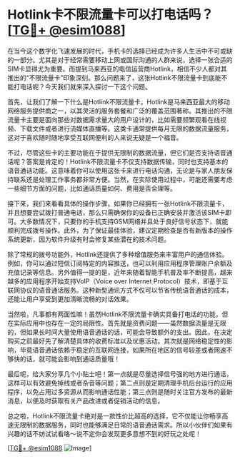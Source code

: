 # Hotlink卡不限流量卡可以打电话吗？[[TG💪+ @esim1088](https://t.me/s/esim1088)]

在当今这个数字化飞速发展的时代，手机卡的选择已经成为许多人生活中不可或缺的一部分。尤其是对于经常需要移动上网或国际沟通的人群来说，选择一张合适的SIM卡显得尤为重要。而提到马来西亚的电信运营商Hotlink，相信不少人都对其推出的“不限流量卡”印象深刻。那么问题来了，这张Hotlink不限流量卡到底能不能打电话呢？今天我们就来深入探讨一下这个问题。

首先，让我们了解一下什么是Hotlink不限流量卡。Hotlink是马来西亚最大的移动网络服务提供商之一，以其灵活的服务套餐和广泛的覆盖范围著称。其推出的不限流量卡主要是面向那些对数据需求量大的用户设计的，比如需要频繁观看在线视频、下载文件或者进行流媒体直播等。这类卡通常提供每月无限的数据流量服务，这对于喜欢随时随地享受互联网便利的人来说无疑是一个福音。

不过，尽管这些卡的主要功能在于提供无限制的数据流量，但它们是否支持语音通话呢？答案是肯定的！Hotlink不限流量卡不仅支持数据传输，同时也支持基本的语音通话功能。这意味着你可以使用这张卡来进行电话沟通，无论是与家人朋友保持联系还是处理工作事务都非常方便。当然，在实际使用过程中，可能还需要考虑一些细节方面的问题，比如通话质量如何、费用是否合理等。

接下来，我们来看看具体的操作步骤。如果你已经拥有一张Hotlink不限流量卡，并且想要尝试拨打普通电话，那么只需确保你的设备已正确安装并激活该SIM卡即可。大多数情况下，只要你的手机支持GSM网络并且处于良好信号状态下，就能顺利完成拨号操作。此外，为了保证最佳体验，建议定期检查是否有新版本的操作系统更新，因为软件升级有时会修复某些潜在的技术问题。

除了常规的拨号功能外，Hotlink还提供了多种增值服务来丰富用户的通信体验。例如，你可以通过短信订阅特定的内容推送，也可以利用应用程序管理账户余额及充值记录等信息。另外值得一提的是，近年来随着智能手机普及率不断提高，越来越多的应用程序开始支持VoIP（Voice over Internet Protocol）技术，即基于互联网协议的语音通话服务。这种新型通讯方式不仅可以节省传统语音通话的成本，还能让用户享受到更加清晰流畅的对话效果。

当然啦，凡事都有两面性嘛！虽然Hotlink不限流量卡确实具备打电话的功能，但在实际应用中也存在一定的局限性。首先就是资费问题——虽然数据流量是无限的，但如果长时间大量使用语音通话的话，可能会导致额外的支出。因此，在决定购买之前最好先了解清楚具体的收费标准以及优惠活动。其次就是网络稳定性的影响，毕竟语音通话依赖于稳定的互联网连接，如果所在地区的信号较差或者网速不够快的话，就可能会影响到通话质量哦！

最后呢，给大家分享几个小贴士吧！第一点就是尽量选择信号强的地方进行通话，这样可以有效避免掉线或者杂音等问题；第二点则是定期清理手机后台运行的应用程序，以免占用过多资源从而影响通话性能；第三点则是随时关注官方发布的最新消息，以便及时获取有关产品改进或者促销活动的信息。

总之啦，Hotlink不限流量卡绝对是一款性价比超高的选择，它不仅能让你畅享高速无限制的数据服务，同时也能够满足日常的语音通话需求。所以小伙伴们如果有兴趣的话不妨试试看咯～说不定你会发现更多意想不到的好玩之处呢！

[[TG💪+ @esim1088](https://t.me/s/esim1088) ![Image](https://i.postimg.cc/4NQfJmqS/Snipaste-2025-05-13-00-14-12.png)]